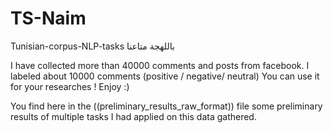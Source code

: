 # TS-Naim 
Tunisian-corpus-NLP-tasks 
باللهجة متاعنا

I have collected more than 40000 comments and posts from facebook. 
I labeled about 10000 comments (positive / negative/ neutral) 
You can use it for your researches ! Enjoy :) 


You find here in the ((preliminary_results_raw_format)) file some preliminary results of multiple tasks I had applied on this data gathered.
